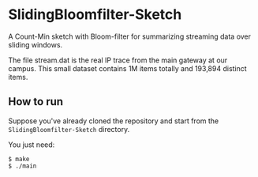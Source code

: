# SlidingBloomfilter-Sketch

A Count-Min sketch with Bloom-filter for summarizing streaming data over sliding windows.


The file stream.dat is the real IP trace from the main gateway at our campus.  This small dataset contains 1M items totally and 193,894 distinct items.



## How to run

Suppose you've already cloned the repository and start from the `SlidingBloomfilter-Sketch` directory.

You just need:

```
$ make 
$ ./main
```
